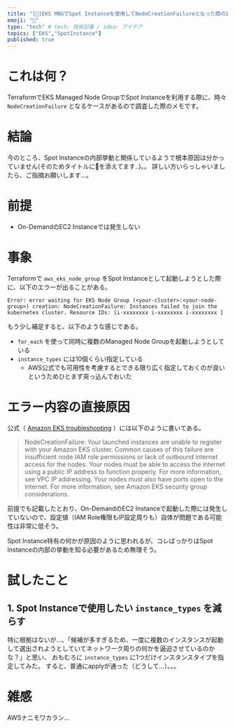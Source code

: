 ```yaml
---
title: "[🍊]EKS MNGでSpot Instanceを使用してNodeCreationFailureとなった際の調査メモ"
emoji: "🦁"
type: "tech" # tech: 技術記事 / idea: アイデア
topics: ["EKS","SpotInstance"]
published: true
---
```


# これは何？
TerraformでEKS Managed Node GroupでSpot Instanceを利用する際に、時々 `NodeCreationFailure` となるケースがあるので調査した際のメモです。

# 結論
今のところ、Spot Instanceの内部挙動と関係しているようで根本原因は分かっていません(そのためタイトルに🍊を添えてます..)。。
詳しい方いらっしゃいましたら、ご指摘お願いします...。

# 前提
- On-DemandのEC2 Instanceでは発生しない


# 事象
Terraformで `aws_eks_node_group` をSpot Instanceとして起動しようとした際に、以下のエラーが出ることがある。

```
Error: error waiting for EKS Node Group (<your-cluster>:<your-node-group>) creation: NodeCreationFailure: Instances failed to join the kubernetes cluster. Resource IDs: [i-xxxxxxxx i-xxxxxxxx i-xxxxxxxx ]
```

もう少し補足すると、以下のような感じである。
- `for_each` を使って同時に複数のManaged Node Groupを起動しようとしている
- `instance_types` には10個くらい指定している
    - AWS公式でも可用性を考慮するとできる限り広く指定しておくのが良いというためひとまず突っ込んでおいた

# エラー内容の直接原因
公式（ [Amazon EKS troubleshooting](https://docs.aws.amazon.com/eks/latest/userguide/troubleshooting.html) ）には以下のように書いてある。

> NodeCreationFailure: Your launched instances are unable to register with your Amazon EKS cluster. Common causes of this failure are insufficient node IAM role permissions or lack of outbound internet access for the nodes. Your nodes must be able to access the internet using a public IP address to function properly. For more information, see VPC IP addressing. Your nodes must also have ports open to the internet. For more information, see Amazon EKS security group considerations.

前提でも記載したとおり、On-DemandのEC2 Instanceで起動した際には発生していないので、設定値（IAM Role権限もIP設定周りも）自体が問題である可能性は非常に低そう。

Spot Instance特有の何かが原因のように思われるが、コレばっかりはSpot Instanceの内部の挙動を知る必要があるため無理そう。

# 試したこと
## 1. Spot Instanceで使用したい `instance_types` を減らす
特に根拠はないが...、「候補が多すぎるため、一度に複数のインスタンスが起動して選出されようとしていてネットワーク周りの何かを逼迫させているのかな？」と思い、 おもむろに `instance_types` に1つだけインスタンスタイプを指定してみた。
すると、普通にapplyが通った（どうして...）。。。

# 雑感

AWSナニモワカラン...
